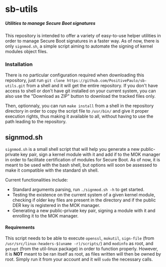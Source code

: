 # sb-utils
##### Utilities to manage Secure Boot signatures

This repository is intended to offer a variety of easy-to-use helper utilities
in order to manage Secure Boot signatures in a faster way. As of now, there is
only `signmod.sh`, a simple script aiming to automate the signing of kernel
modules object files.


### Installation

There is no particular configuration required when downloading this repository,
just run `git clone https://github.com/PositivePaulo/sb-utils.git` from a shell
and it will get the entire repository. If you don't have access to shell or don't
have git installed on your current system, you can also use the "Download as ZIP"
button to download the tracked files only.

Then, optionnaly, you can run `make install` from a shell in the repository
directory in order to copy the script file to `/usr/bin/` and give it proper
execution rights, thus making it available to all, without having to use the path
leading to the repository.


## signmod.sh

`signmod.sh` is a small shell script that will help you generate a new public-
private key pair, sign a kernel module with it and add if to the MOK manager in
order to facilitate certification of modules for Secure Boot. As of now, it is
meant to be used with the bash shell, but options will soon be assessed to make
it compatible with the standard sh shell.

Current functionalities include:
   * Standard arguments parsing, run `./signmod.sh -h` to get started.
   * Testing the existence on the current system of a given kernel module,
     checking if older key files are present in the directory and if the
	 public DER key is registered in the MOK manager.
   * Generating a new public-private key pair, signing a module with it and
     enrolling it to the MOK manager.

#### Requirements

This script needs to be able to execute `openssl`, `mokutil`, `sign-file` (from
`/usr/src/linux-headers-$(uname -r)/scripts/`) and `modinfo` as root, and `getopt`
(from the util-linux package) in order to function properly. However, it is **NOT**
meant to be ran itself as root, as files written will then be owned by root. Simply
run it from your account and it will `sudo` the necessary calls.
